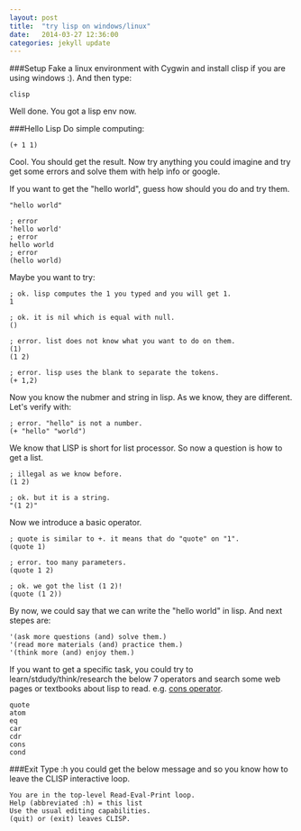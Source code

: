 ```yaml
---
layout: post
title:  "try lisp on windows/linux"
date:   2014-03-27 12:36:00
categories: jekyll update
---
```


###Setup
Fake a linux environment with Cygwin and install clisp if you are using windows :). And then type:

    clisp

Well done. You got a lisp env now.

###Hello Lisp
Do simple computing:

    (+ 1 1)

Cool. You should get the result. Now try anything you could imagine and try get some errors and solve them with help info or google.

If you want to get the "hello world", guess how should you do and try them.

    "hello world"

    ; error
    'hello world' 
    ; error
    hello world 
    ; error
    (hello world)

Maybe you want to try:

    ; ok. lisp computes the 1 you typed and you will get 1.
    1

    ; ok. it is nil which is equal with null.
    ()

    ; error. list does not know what you want to do on them. 
    (1)
    (1 2)

    ; error. lisp uses the blank to separate the tokens.
    (+ 1,2)

Now you know the nubmer and string in lisp. As we know, they are different. Let's verify with:

    ; error. "hello" is not a number.
    (+ "hello" "world") 
 
We know that LISP is short for list processor. So now a question is how to get a list.

    ; illegal as we know before.
    (1 2) 

    ; ok. but it is a string.
    "(1 2)" 

Now we introduce a basic operator.

    ; quote is similar to +. it means that do "quote" on "1".
    (quote 1)

    ; error. too many parameters.
    (quote 1 2)

    ; ok. we got the list (1 2)!
    (quote (1 2))

By now, we could say that we can write the "hello world" in lisp. And next stepes are:

    '(ask more questions (and) solve them.)
    '(read more materials (and) practice them.)
    '(think more (and) enjoy them.)

If you want to get a specific task, you could try to learn/stdudy/think/research the below 7 operators and search some web pages or textbooks about lisp to read. e.g. [cons operator](http://en.wikepedia.org/wike/Cons).

    quote
    atom
    eq
    car
    cdr
    cons
    cond

###Exit
Type :h you could get the below message and so you know how to leave the CLISP interactive loop.

    You are in the top-level Read-Eval-Print loop.
    Help (abbreviated :h) = this list
    Use the usual editing capabilities.
    (quit) or (exit) leaves CLISP.
